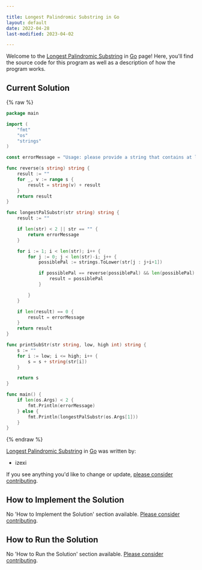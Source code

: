 ```yaml
---

title: Longest Palindromic Substring in Go
layout: default
date: 2022-04-28
last-modified: 2023-04-02

---
```


Welcome to the [Longest Palindromic Substring](https://sampleprograms.io/projects/longest-palindromic-substring) in [Go](https://sampleprograms.io/languages/go) page! Here, you'll find the source code for this program as well as a description of how the program works.

## Current Solution

{% raw %}

```go
package main

import (
	"fmt"
	"os"
	"strings"
)

const errorMessage = "Usage: please provide a string that contains at least one palindrome"

func reverse(s string) string {
	result := ""
	for _, v := range s {
		result = string(v) + result
	}
	return result
}

func longestPalSubstr(str string) string {
	result := ""

	if len(str) < 2 || str == "" {
		return errorMessage
	}

	for i := 1; i < len(str); i++ {
		for j := 0; j < len(str)-i; j++ {
			possiblePal := strings.ToLower(str[j : j+i+1])

			if possiblePal == reverse(possiblePal) && len(possiblePal) > len(result) {
				result = possiblePal
			}

		}
	}

	if len(result) == 0 {
		result = errorMessage
	}
	return result
}

func printSubStr(str string, low, high int) string {
	s := ""
	for i := low; i <= high; i++ {
		s = s + string(str[i])
	}

	return s
}

func main() {
	if len(os.Args) < 2 {
		fmt.Println(errorMessage)
	} else {
		fmt.Println(longestPalSubstr(os.Args[1]))
	}
}
```

{% endraw %}

[Longest Palindromic Substring](https://sampleprograms.io/projects/longest-palindromic-substring) in [Go](https://sampleprograms.io/languages/go) was written by:

- izexi

If you see anything you'd like to change or update, [please consider contributing](https://github.com/TheRenegadeCoder/sample-programs).

## How to Implement the Solution

No 'How to Implement the Solution' section available. [Please consider contributing](https://github.com/TheRenegadeCoder/sample-programs-website).

## How to Run the Solution

No 'How to Run the Solution' section available. [Please consider contributing](https://github.com/TheRenegadeCoder/sample-programs-website).